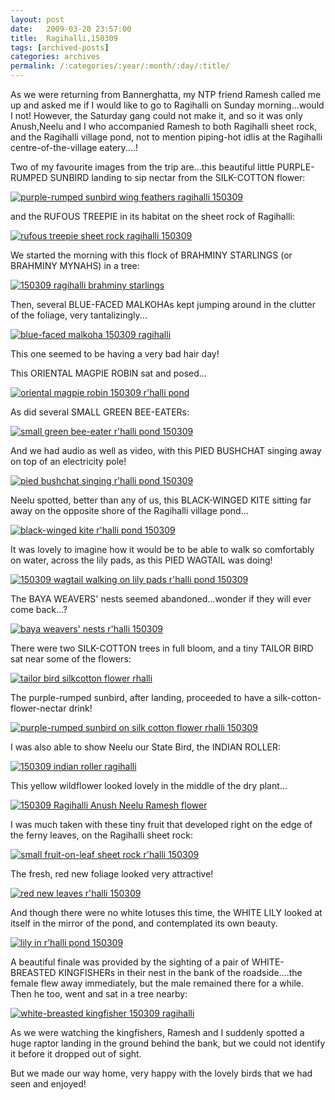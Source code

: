 ```yaml
---
layout: post
date:	2009-03-20 23:57:00
title:  Ragihalli,150309
tags: [archived-posts]
categories: archives
permalink: /:categories/:year/:month/:day/:title/
---
```

As we were returning from Bannerghatta, my NTP friend Ramesh called me up and asked me if I would like to go to Ragihalli on Sunday morning...would I not! However, the Saturday gang could not make it, and so it was only Anush,Neelu and I who accompanied Ramesh to both Ragihalli sheet rock, and the Ragihalli village pond, not to mention piping-hot idlis at the Ragihalli centre-of-the-village eatery....!

Two of my favourite images from the trip are...this beautiful little PURPLE-RUMPED SUNBIRD landing to sip nectar from the SILK-COTTON flower:


<a href="http://s297.photobucket.com/albums/mm205/depontis/?action=view&current=IMG_6089.jpg" target="_blank"><img src="http://i297.photobucket.com/albums/mm205/depontis/IMG_6089.jpg" border="0" alt="purple-rumped sunbird wing feathers ragihalli 150309"></a>

and the RUFOUS TREEPIE in its habitat on the sheet rock of Ragihalli:


<a href="http://s297.photobucket.com/albums/mm205/depontis/?action=view&current=IMG_6017.jpg" target="_blank"><img src="http://i297.photobucket.com/albums/mm205/depontis/IMG_6017.jpg" border="0" alt="rufous treepie sheet rock ragihalli 150309"></a>

<lj-cut text="lots more under the cut">

We started the morning with this flock of BRAHMINY STARLINGS (or BRAHMINY MYNAHS) in a tree:

<a href="http://s297.photobucket.com/albums/mm205/depontis/?action=view&current=IMG_5992.jpg" target="_blank"><img src="http://i297.photobucket.com/albums/mm205/depontis/IMG_5992.jpg" border="0" alt="150309 ragihalli brahminy starlings"></a>

Then, several BLUE-FACED MALKOHAs kept jumping around in the clutter of the foliage, very tantalizingly...


<a href="http://s297.photobucket.com/albums/mm205/depontis/?action=view&current=IMG_6013-1.jpg" target="_blank"><img src="http://i297.photobucket.com/albums/mm205/depontis/IMG_6013-1.jpg" border="0" alt="blue-faced malkoha 150309 ragihalli"></a>

This one seemed to be having a very bad hair day!

This ORIENTAL MAGPIE ROBIN sat and posed...


<a href="http://s297.photobucket.com/albums/mm205/depontis/?action=view&current=IMG_6042-2.jpg" target="_blank"><img src="http://i297.photobucket.com/albums/mm205/depontis/IMG_6042-2.jpg" border="0" alt="oriental magpie robin 150309 r'halli pond"></a>


As did several SMALL GREEN BEE-EATERs:


<a href="http://s297.photobucket.com/albums/mm205/depontis/?action=view&current=IMG_6046-1.jpg" target="_blank"><img src="http://i297.photobucket.com/albums/mm205/depontis/IMG_6046-1.jpg" border="0" alt="small green bee-eater r'halli pond 150309"></a>

And we had audio as well as video, with this PIED BUSHCHAT singing away on top of an electricity pole!

<a href="http://s297.photobucket.com/albums/mm205/depontis/?action=view&current=IMG_6051.jpg" target="_blank"><img src="http://i297.photobucket.com/albums/mm205/depontis/IMG_6051.jpg" border="0" alt="pied bushchat singing r'halli pond 150309"></a>

Neelu spotted, better than any of us, this BLACK-WINGED KITE sitting far away on the opposite shore of the Ragihalli village pond...

<a href="http://s297.photobucket.com/albums/mm205/depontis/?action=view&current=IMG_6063-2.jpg" target="_blank"><img src="http://i297.photobucket.com/albums/mm205/depontis/IMG_6063-2.jpg" border="0" alt="black-winged kite r'halli pond 150309"></a>

It was lovely to imagine how it would be to be able to walk so comfortably on water, across the lily pads, as this PIED WAGTAIL was doing!


<a href="http://s297.photobucket.com/albums/mm205/depontis/?action=view&current=IMG_6069-1.jpg" target="_blank"><img src="http://i297.photobucket.com/albums/mm205/depontis/IMG_6069-1.jpg" border="0" alt="150309 wagtail walking on lily pads r'halli pond 150309"></a>

The BAYA WEAVERS' nests seemed abandoned...wonder if they will ever come back...?


<a href="http://s297.photobucket.com/albums/mm205/depontis/?action=view&current=IMG_6070-2.jpg" target="_blank"><img src="http://i297.photobucket.com/albums/mm205/depontis/IMG_6070-2.jpg" border="0" alt="baya weavers' nests r'halli 150309"></a>

There were two SILK-COTTON trees in full bloom, and a tiny TAILOR BIRD sat near some of the flowers:

<a href="http://s297.photobucket.com/albums/mm205/depontis/?action=view&current=IMG_6077.jpg" target="_blank"><img src="http://i297.photobucket.com/albums/mm205/depontis/IMG_6077.jpg" border="0" alt="tailor bird silkcotton flower rhalli"></a>

The purple-rumped sunbird, after landing, proceeded to have a silk-cotton-flower-nectar drink!


<a href="http://s297.photobucket.com/albums/mm205/depontis/?action=view&current=IMG_6083.jpg" target="_blank"><img src="http://i297.photobucket.com/albums/mm205/depontis/IMG_6083.jpg" border="0" alt="purple-rumped sunbird on silk cotton flower rhalli 150309"></a>


I was also able to show Neelu our State Bird, the INDIAN ROLLER:

<a href="http://s297.photobucket.com/albums/mm205/depontis/?action=view&current=IMG_6099.jpg" target="_blank"><img src="http://i297.photobucket.com/albums/mm205/depontis/IMG_6099.jpg" border="0" alt="150309 indian roller ragihalli"></a>



This yellow wildflower looked lovely in the middle of the dry plant...

<a href="http://s297.photobucket.com/albums/mm205/depontis/?action=view&current=IMG_6015.jpg" target="_blank"><img src="http://i297.photobucket.com/albums/mm205/depontis/IMG_6015.jpg" border="0" alt="150309 Ragihalli Anush Neelu Ramesh flower"></a>


I was much taken with these tiny fruit that developed right on the edge of the ferny leaves, on the Ragihalli sheet rock:


<a href="http://s297.photobucket.com/albums/mm205/depontis/?action=view&current=IMG_6029.jpg" target="_blank"><img src="http://i297.photobucket.com/albums/mm205/depontis/IMG_6029.jpg" border="0" alt="small fruit-on-leaf sheet rock r'halli 150309"></a>


The fresh, red new foliage looked very attractive!

<a href="http://s297.photobucket.com/albums/mm205/depontis/?action=view&current=IMG_6014.jpg" target="_blank"><img src="http://i297.photobucket.com/albums/mm205/depontis/IMG_6014.jpg" border="0" alt="red new leaves r'halli 150309"></a>

And though there were no white lotuses this time, the WHITE LILY looked at itself in the mirror of the pond, and contemplated its own beauty.

<a href="http://s297.photobucket.com/albums/mm205/depontis/?action=view&current=IMG_6056.jpg" target="_blank"><img src="http://i297.photobucket.com/albums/mm205/depontis/IMG_6056.jpg" border="0" alt="lily in r'halli pond 150309"></a>


</lj-cut>

A beautiful finale was provided by the sighting of a pair of WHITE-BREASTED KINGFISHERs in their nest in the bank of the roadside....the female flew away immediately, but the male remained there for a while. Then he too, went and sat in a tree nearby:


<a href="http://s297.photobucket.com/albums/mm205/depontis/?action=view&current=IMG_6106.jpg" target="_blank"><img src="http://i297.photobucket.com/albums/mm205/depontis/IMG_6106.jpg" border="0" alt="white-breasted kingfisher 150309 ragihalli"></a>

As we were watching the kingfishers, Ramesh and I suddenly spotted a huge raptor landing in the ground behind the bank, but we could not identify it before it dropped out of sight.

But we made our way home, very happy with the lovely birds that we had seen and enjoyed!
